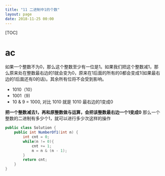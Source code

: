 ```yaml
---
title: "11 二进制中1的个数"
layout: page
date: 2018-11-25 00:00
---
```


[TOC]

# ac

如果一个整数不为0，那么这个整数至少有一位是1。如果我们把这个整数减1，那么原来处在整数最右边的1就会变为0，原来在1后面的所有的0都会变成1(如果最右边的1后面还有0的话)。其余所有位将不会受到影响。

* 1010（10）
* 1001（9)
* 10 & 9 = 1000, 对比 1010 就是 1010 最右边的1变成0

**把一个整数减去1，再和原整数做与运算，会把该整数最右边一个1变成0**
那么一个整数的二进制有多少个1，就可以进行多少次这样的操作

```java
public class Solution {
    public int NumberOf1(int n) {
        int cnt = 0;
        while(n != 0){
            cnt += 1;
            n = n & (n - 1);
        }
        return cnt;
    }
}
```